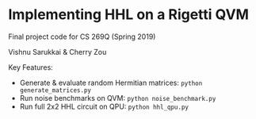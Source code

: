 # Implementing HHL on a Rigetti QVM

Final project code for CS 269Q (Spring 2019)

Vishnu Sarukkai & Cherry Zou

Key Features:
* Generate & evaluate random Hermitian matrices: `python generate_matrices.py`
* Run noise benchmarks on QVM: `python noise_benchmark.py`
* Run full 2x2 HHL circuit on QPU: `python hhl_qpu.py`
